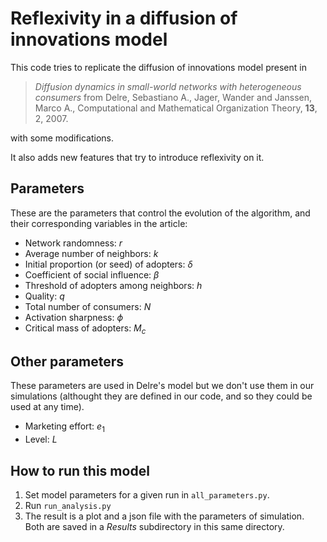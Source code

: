 # Reflexivity in a diffusion of innovations model

This code tries to replicate the diffusion of innovations model present in

> *Diffusion dynamics in small-world networks with heterogeneous consumers*
from Delre, Sebastiano A., Jager, Wander and Janssen, Marco A.,
Computational and Mathematical Organization Theory, **13**, 2, 2007.

with some modifications.

It also adds new features that try to introduce reflexivity on it.


## Parameters

These are the parameters that control the evolution of the algorithm, and their
corresponding variables in the article:

* Network randomness: $r$
* Average number of neighbors: $k$
* Initial proportion (or seed) of adopters: $\delta$
* Coefficient of social influence: $\beta$
* Threshold of adopters among neighbors: $h$
* Quality: $q$
* Total number of consumers: $N$
* Activation sharpness: $\phi$
* Critical mass of adopters: $M_{c}$


## Other parameters

These parameters are used in Delre's model but we don't use them in our
simulations (althought they are defined in our code, and so they could be used
at any time).

* Marketing effort: $e_{1}$
* Level: $L$


## How to run this model

1. Set model parameters for a given run in `all_parameters.py`.
2. Run `run_analysis.py`
3. The result is a plot and a json file with the parameters of
   simulation. Both are saved in a *Results* subdirectory in this
   same directory.
